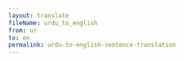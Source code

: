 ```yaml
--- 
layout: translate 
fileName: urdu_to_english
from: ur
to: en 
permalink: urdu-to-english-sentence-translation
---
```

